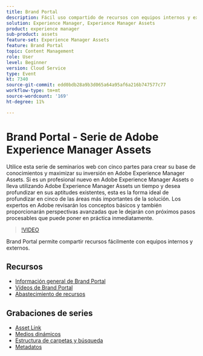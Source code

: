 ```yaml
---
title: Brand Portal
description: Fácil uso compartido de recursos con equipos internos y externos
solution: Experience Manager, Experience Manager Assets
product: experience manager
sub-product: assets
feature-set: Experience Manager Assets
feature: Brand Portal
topic: Content Management
role: User
level: Beginner
version: Cloud Service
type: Event
kt: 7340
source-git-commit: edd0bdb28a9b3d065a64a95af6a216b747577c77
workflow-type: tm+mt
source-wordcount: '169'
ht-degree: 11%

---
```


# Brand Portal - Serie de Adobe Experience Manager Assets

Utilice esta serie de seminarios web con cinco partes para crear su base de conocimientos y maximizar su inversión en Adobe Experience Manager Assets. Si es un profesional nuevo en Adobe Experience Manager Assets o lleva utilizando Adobe Experience Manager Assets un tiempo y desea profundizar en sus aptitudes existentes, esta es la forma ideal de profundizar en cinco de las áreas más importantes de la solución. Los expertos en Adobe revisarán los conceptos básicos y también proporcionarán perspectivas avanzadas que le dejarán con próximos pasos procesables que puede poner en práctica inmediatamente.

>[!VIDEO](https://video.tv.adobe.com/v/332133/?quality=12&learn=on&hidetitle=true)

Brand Portal permite compartir recursos fácilmente con equipos internos y externos.

## Recursos

* [Información general de Brand Portal](https://experienceleague.adobe.com/docs/experience-manager-brand-portal/using/introduction/brand-portal.html)
* [Vídeos de Brand Portal](https://experienceleague.adobe.com/docs/experience-manager-learn/assets/sharing/brand-portal/brand-portal.html)
* [Abastecimiento de recursos](https://experienceleague.adobe.com/docs/experience-manager-brand-portal/using/asset-sourcing-in-brand-portal/brand-portal-asset-sourcing.html?lang=es)

## Grabaciones de series

* [Asset Link](asset-link.md)
* [Medios dinámicos](dynamic-media.md)
* [Estructura de carpetas y búsqueda](folder-structure-search.md)
* [Metadatos](metadata.md)
